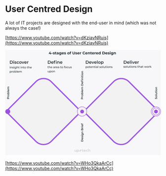 # User Centred Design

A lot of IT projects are designed with the end-user in mind (which was not always the case!) 

[https://www.youtube.com/watch?v=dKziavNRuis](https://www.youtube.com/watch?v=dKziavNRuis)

![User%20Centred%20Design%20783bc3d29635469a950d8ccc8eb8d5e7/5f23f10c0ad7556109370ba8_USer_centered_design.png](User%20Centred%20Design%20783bc3d29635469a950d8ccc8eb8d5e7/5f23f10c0ad7556109370ba8_USer_centered_design.png)

[https://www.youtube.com/watch?v=WHo3QkaArCc](https://www.youtube.com/watch?v=WHo3QkaArCc)